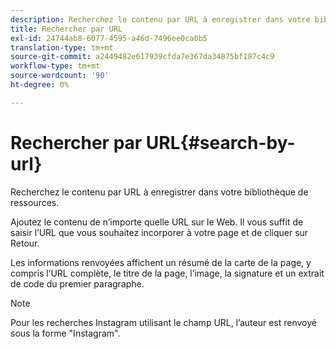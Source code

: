 ```yaml
---
description: Recherchez le contenu par URL à enregistrer dans votre bibliothèque de ressources.
title: Rechercher par URL
exl-id: 24744ab8-6077-4595-a46d-7496ee0ca0b5
translation-type: tm+mt
source-git-commit: a2449482e617939cfda7e367da34875bf187c4c9
workflow-type: tm+mt
source-wordcount: '90'
ht-degree: 0%

---
```


# Rechercher par URL{#search-by-url}

Recherchez le contenu par URL à enregistrer dans votre bibliothèque de ressources.

Ajoutez le contenu de n’importe quelle URL sur le Web. Il vous suffit de saisir l’URL que vous souhaitez incorporer à votre page et de cliquer sur Retour.

Les informations renvoyées affichent un résumé de la carte de la page, y compris l’URL complète, le titre de la page, l’image, la signature et un extrait de code du premier paragraphe.

>[!NOTE]
>
>Pour les recherches Instagram utilisant le champ URL, l’auteur est renvoyé sous la forme &quot;Instagram&quot;.
